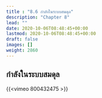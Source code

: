 ```yaml
---
title : "8.6 กำลังในระบบสมดุล"
description: "Chapter 8"
lead: ""
date: 2020-10-06T08:48:45+00:00
lastmod: 2020-10-06T08:48:45+00:00
draft: false
images: []
weight: 2860
---
```


## กำลังในระบบสมดุล

{{<vimeo 800432475 >}}
